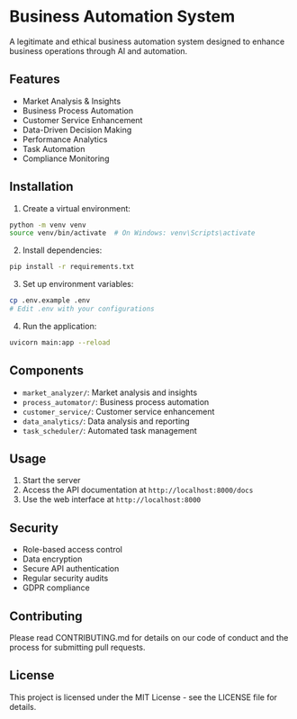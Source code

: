 # Business Automation System

A legitimate and ethical business automation system designed to enhance business operations through AI and automation.

## Features

- Market Analysis & Insights
- Business Process Automation
- Customer Service Enhancement
- Data-Driven Decision Making
- Performance Analytics
- Task Automation
- Compliance Monitoring

## Installation

1. Create a virtual environment:
```bash
python -m venv venv
source venv/bin/activate  # On Windows: venv\Scripts\activate
```

2. Install dependencies:
```bash
pip install -r requirements.txt
```

3. Set up environment variables:
```bash
cp .env.example .env
# Edit .env with your configurations
```

4. Run the application:
```bash
uvicorn main:app --reload
```

## Components

- `market_analyzer/`: Market analysis and insights
- `process_automator/`: Business process automation
- `customer_service/`: Customer service enhancement
- `data_analytics/`: Data analysis and reporting
- `task_scheduler/`: Automated task management

## Usage

1. Start the server
2. Access the API documentation at `http://localhost:8000/docs`
3. Use the web interface at `http://localhost:8000`

## Security

- Role-based access control
- Data encryption
- Secure API authentication
- Regular security audits
- GDPR compliance

## Contributing

Please read CONTRIBUTING.md for details on our code of conduct and the process for submitting pull requests.

## License

This project is licensed under the MIT License - see the LICENSE file for details.
